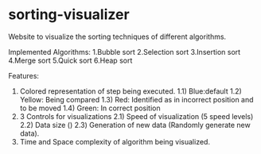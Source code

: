 # sorting-visualizer
Website to visualize the sorting techniques of different algorithms.

Implemented Algorithms:
  1.Bubble sort
  2.Selection sort
  3.Insertion sort
  4.Merge sort
  5.Quick sort
  6.Heap sort

Features:
  1. Colored representation of step being executed.
     1.1) Blue:default
     1.2) Yellow: Being compared
     1.3) Red: Identified as in incorrect position and to be moved
     1.4) Green: In correct position
  3. 3 Controls for visualizations 2.1) Speed of visualization (5 speed levels) 2.2) Data size () 2.3) Generation of new data (Randomly generate new data).
  4. Time and Space complexity of algorithm being visualized.
